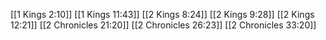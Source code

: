 [[1 Kings 2:10]]
[[1 Kings 11:43]]
[[2 Kings 8:24]]
[[2 Kings 9:28]]
[[2 Kings 12:21]]
[[2 Chronicles 21:20]]
[[2 Chronicles 26:23]]
[[2 Chronicles 33:20]]
